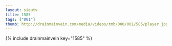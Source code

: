 ```yaml
--- 
layout: sieutv
title: 1585
tags: ["001"]
thumb: http://drainmainvein.com/media/videos/tmb/000/001/585/player.jpg
---
```

{% include drainmainvein key="1585" %} 
